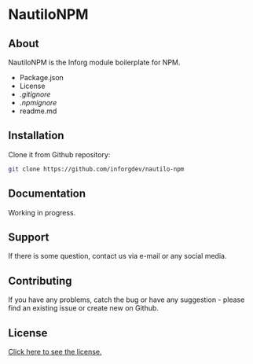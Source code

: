 # NautiloNPM

## About

NautiloNPM is the Inforg module boilerplate for NPM.

* Package.json
* License
* *.gitignore*
* *.npmignore*
* readme.md

## Installation

Clone it from Github repository:

```sh
git clone https://github.com/inforgdev/nautilo-npm
```

## Documentation

Working in progress.

## Support

If there is some question, contact us via e-mail or any social media.

## Contributing

If you have any problems, catch the bug or have any suggestion - please find an existing issue or create new on Github.

## License

[Click here to see the license.](./LICENSE.md)